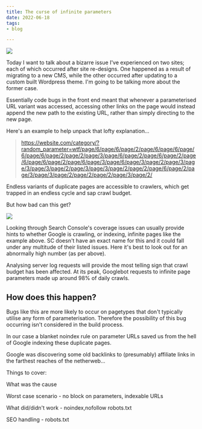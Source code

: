 ```yaml
---
title: The curse of infinite parameters
date: 2022-06-18
tags:
- blog

---
```

![](/images/992382641_115bd44a2d_c.jpg)

Today I want to talk about a bizarre issue I've experienced on two sites; each of which occurred after site re-designs. One happened as a result of migrating to a new CMS, while the other occurred after updating to a custom built Wordpress theme. I'm going to be talking more about the former case.

Essentially code bugs in the front end meant that whenever a parameterised URL variant was accessed, accessing other links on the page would instead append the new path to the existing URL, rather than simply directing to the new page.

Here's an example to help unpack that lofty explanation...

> https://website.com/category/?random_parameter=wtf/page/6/page/6/page/2/page/6/page/6/page/6/page/6/page/2/page/2/page/3/page/6/page/2/page/6/page/2/page/6/page/6/page/2/page/6/page/3/page/6/page/3/page/2/page/3/page/3/page/3/page/2/page/3/page/3/page/2/page/2/page/6/page/2/page/3/page/3/page/2/page/2/page/2/page/3/page/2/

Endless variants of duplicate pages are accessible to crawlers, which get trapped in an endless cycle and sap crawl budget. 

But how bad can this get?

![](/images/billionurls.jpeg)

Looking through Search Console's coverage issues can usually provide hints to whether Google is crawling, or indexing, infinite pages like the example above. SC doesn't have an exact name for this and it could fall under any multitude of their listed issues. Here it's best to look out for an abnormally high number (as per above).

Analysing server log requests will provide the most telling sign that crawl budget has been affected. At its peak, Googlebot requests to infinite page parameters made up around 98% of daily crawls.

## How does this happen?

Bugs like this are more likely to occur on pagetypes that don't typically utilise any form of parameterisation. Therefore the possibility of this bug occurring isn't considered in the build process.

In our case a blanket noindex rule on parameter URLs saved us from the hell of Google indexing these duplicate pages.

Google was discovering some old backlinks to (presumably) affiliate links in the farthest reaches of the netherweb...

Things to cover:

What was the cause

Worst case scenario - no block on parameters, indexable URLs

What did/didn't work - noindex,nofollow robots.txt

SEO handling - robots.txt
